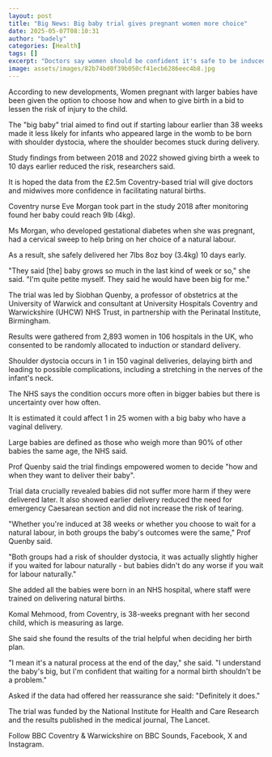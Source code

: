 ```yaml
---
layout: post
title: "Big News: Big baby trial gives pregnant women more choice"
date: 2025-05-07T08:10:31
author: "badely"
categories: [Health]
tags: []
excerpt: "Doctors say women should be confident it's safe to be induced from 38 weeks, if expecting a large baby."
image: assets/images/82b74bd0f39b050cf41ecb6286eec4b8.jpg
---
```


According to new developments, Women pregnant with larger babies have been given the option to choose how and when to give birth in a bid to lessen the risk of injury to the child.

The "big baby" trial aimed to find out if starting labour earlier than 38 weeks made it less likely for infants who appeared large in the womb to be born with shoulder dystocia, where the shoulder becomes stuck during delivery.

Study findings from between 2018 and 2022 showed giving birth a week to 10 days earlier reduced the risk, researchers said.

It is hoped the data from the £2.5m Coventry-based trial will give doctors and midwives more confidence in facilitating natural births. 

Coventry nurse Eve Morgan took part in the study 2018 after monitoring found her baby could reach 9lb (4kg).

Ms Morgan, who developed gestational diabetes when she was pregnant, had a cervical sweep to help bring on her choice of a natural labour.

As a result, she safely delivered her 7lbs 8oz boy (3.4kg) 10 days early. 

"They said [the] baby grows so much in the last kind of week or so," she said. "I'm quite petite myself. They said he would have been big for me."

The trial was led by Siobhan Quenby, a professor of obstetrics at the University of Warwick and consultant at University Hospitals Coventry and Warwickshire (UHCW) NHS Trust, in partnership with the Perinatal Institute, Birmingham. 

Results were gathered from 2,893 women in 106 hospitals in the UK, who consented to be randomly allocated to induction or standard delivery.

Shoulder dystocia occurs in 1 in 150 vaginal deliveries, delaying birth and leading to possible complications, including a stretching in the nerves of the infant's neck.

The NHS says the condition occurs more often in bigger babies but there is uncertainty over how often.

It is estimated it could affect 1 in 25 women with a big baby who have a vaginal delivery.

Large babies are defined as those who weigh more than 90% of other babies the same age, the NHS said.

Prof Quenby said the trial findings empowered women to decide "how and when they want to deliver their baby".

Trial data crucially revealed babies did not suffer more harm if they were delivered later. It also showed earlier delivery reduced the need for emergency Caesarean section and did not increase the risk of tearing.

"Whether you're induced at 38 weeks or whether you choose to wait for a natural labour, in both groups the baby's outcomes were the same," Prof Quenby said.

"Both groups had a risk of shoulder dystocia, it was actually slightly higher if you waited for labour naturally - but babies didn't do any worse if you wait for labour naturally."

She added all the babies were born in an NHS hospital, where staff were trained on delivering natural births.

Komal Mehmood, from Coventry, is 38-weeks pregnant with her second child, which is measuring as large. 

She said she found the results of the trial helpful when deciding her birth plan.

"I mean it's a natural process at the end of the day," she said. "I understand the baby's big, but I'm confident that waiting for a normal birth shouldn't be a problem."

Asked if the data had offered her reassurance she said: "Definitely it does."

The trial was funded by the National Institute for Health and Care Research and the results published in the medical journal, The Lancet.  

Follow BBC Coventry & Warwickshire on BBC Sounds, Facebook, X and Instagram. 

